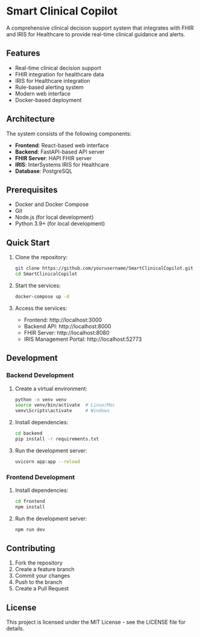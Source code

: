 # Smart Clinical Copilot

A comprehensive clinical decision support system that integrates with FHIR and IRIS for Healthcare to provide real-time clinical guidance and alerts.

## Features

- Real-time clinical decision support
- FHIR integration for healthcare data
- IRIS for Healthcare integration
- Rule-based alerting system
- Modern web interface
- Docker-based deployment

## Architecture

The system consists of the following components:

- **Frontend**: React-based web interface
- **Backend**: FastAPI-based API server
- **FHIR Server**: HAPI FHIR server
- **IRIS**: InterSystems IRIS for Healthcare
- **Database**: PostgreSQL

## Prerequisites

- Docker and Docker Compose
- Git
- Node.js (for local development)
- Python 3.9+ (for local development)

## Quick Start

1. Clone the repository:
   ```bash
   git clone https://github.com/yourusername/SmartClinicalCopilot.git
   cd SmartClinicalCopilot
   ```

2. Start the services:
   ```bash
   docker-compose up -d
   ```

3. Access the services:
   - Frontend: http://localhost:3000
   - Backend API: http://localhost:8000
   - FHIR Server: http://localhost:8080
   - IRIS Management Portal: http://localhost:52773

## Development

### Backend Development

1. Create a virtual environment:
   ```bash
   python -m venv venv
   source venv/bin/activate  # Linux/Mac
   venv\Scripts\activate     # Windows
   ```

2. Install dependencies:
   ```bash
   cd backend
   pip install -r requirements.txt
   ```

3. Run the development server:
   ```bash
   uvicorn app:app --reload
   ```

### Frontend Development

1. Install dependencies:
   ```bash
   cd frontend
   npm install
   ```

2. Run the development server:
   ```bash
   npm run dev
   ```

## Contributing

1. Fork the repository
2. Create a feature branch
3. Commit your changes
4. Push to the branch
5. Create a Pull Request

## License

This project is licensed under the MIT License - see the LICENSE file for details.
